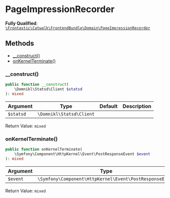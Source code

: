 #  PageImpressionRecorder

**Fully Qualified**: [`\Frontastic\Catwalk\FrontendBundle\Domain\PageImpressionRecorder`](../../../../src/php/FrontendBundle/Domain/PageImpressionRecorder.php)

## Methods

* [__construct()](#__construct)
* [onKernelTerminate()](#onkernelterminate)

### __construct()

```php
public function __construct(
    \Domnikl\Statsd\Client $statsd
): mixed
```

Argument|Type|Default|Description
--------|----|-------|-----------
`$statsd`|`\Domnikl\Statsd\Client`||

Return Value: `mixed`

### onKernelTerminate()

```php
public function onKernelTerminate(
    \Symfony\Component\HttpKernel\Event\PostResponseEvent $event
): mixed
```

Argument|Type|Default|Description
--------|----|-------|-----------
`$event`|`\Symfony\Component\HttpKernel\Event\PostResponseEvent`||

Return Value: `mixed`

